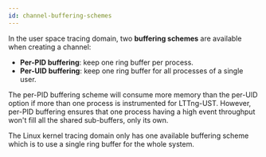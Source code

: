 ```yaml
---
id: channel-buffering-schemes
---
```


In the user space tracing domain, two **buffering schemes** are
available when creating a channel:

  * **Per-PID buffering**: keep one ring buffer per process.
  * **Per-UID buffering**: keep one ring buffer for all processes of
    a single user.

The per-PID buffering scheme will consume more memory than the per-UID
option if more than one process is instrumented for LTTng-UST. However,
per-PID buffering ensures that one process having a high event
throughput won't fill all the shared sub-buffers, only its own.

The Linux kernel tracing domain only has one available buffering scheme
which is to use a single ring buffer for the whole system.
